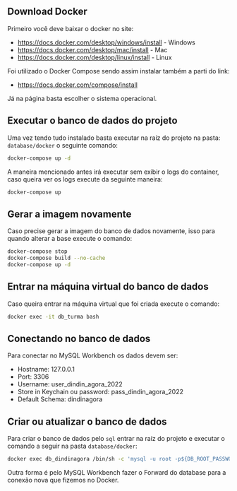 ## Download Docker

Primeiro você deve baixar o docker no site:

- https://docs.docker.com/desktop/windows/install - Windows
- https://docs.docker.com/desktop/mac/install - Mac
- https://docs.docker.com/desktop/linux/install - Linux

Foi utilizado o Docker Compose sendo assim instalar também a parti do link:

- https://docs.docker.com/compose/install

Já na página basta escolher o sistema operacional.

## Executar o banco de dados do projeto

Uma vez tendo tudo instalado basta executar na raíz do projeto na pasta: `database/docker` o seguinte comando:

```bash
docker-compose up -d
```

A maneira mencionado antes irá executar sem exibir o logs do container, caso queira ver os logs execute da seguinte maneira:

```bash
docker-compose up
```

## Gerar a imagem novamente

Caso precise gerar a imagem do banco de dados novamente, isso para quando alterar a base execute o comando:

```bash
docker-compose stop
docker-compose build --no-cache
docker-compose up -d
```

## Entrar na máquina virtual do banco de dados

Caso queira entrar na máquina virtual que foi criada execute o comando:

```bash
docker exec -it db_turma bash
```

## Conectando no banco de dados

Para conectar no MySQL Workbench os dados devem ser:

- Hostname: 127.0.0.1
- Port: 3306
- Username: user_dindin_agora_2022
- Store in Keychain ou password: pass_dindin_agora_2022
- Default Schema: dindinagora

## Criar ou atualizar o banco de dados

Para criar o banco de dados pelo `sql` entrar na raíz do projeto e executar o comando a seguir na pasta `database/docker`:

```bash
docker exec db_dindinagora /bin/sh -c 'mysql -u root -p${DB_ROOT_PASSWORD} < /usr/sql/sources.sql'
```

Outra forma é pelo MySQL Workbench fazer o Forward do database para a conexão nova que fizemos no Docker.
